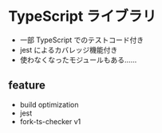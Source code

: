 # TypeScript ライブラリ
- 一部 TypeScript でのテストコード付き
- jest によるカバレッジ機能付き
- 使わなくなったモジュールもある……

## feature
- build optimization
- jest
- fork-ts-checker v1